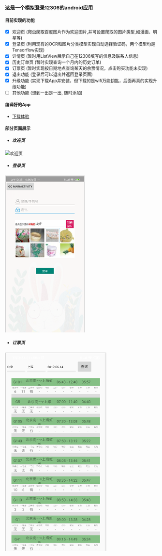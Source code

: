 ### 这是一个模拟登录12306的android应用
#### 目前实现的功能
  - [x] 欢迎页 (爬虫爬取百度图片作为欢迎图片,并可设置爬取的图片类型,如漫画、明星等)
  - [x] 登录页 (利用现有的OCR和图片分类模型实现自动选择验证码，两个模型均是Tensorflow实现)
  - [x] 详情页 (暂时用ListView展示自己在12306填写的信息及联系人信息)
  - [x] 历史订单页 (暂时实现查询一个月内的历史订单)
  - [x] 订票页 (暂时实现按日期地点查询某天的余票情况，点击购买功能未实现)
  - [x] 退出功能 (登录后可以退出并返回登录页面)
  - [x] 升级功能 (实现下载App并安装，但下载的是wifi万能钥匙，后面再真的实现升级功能)
  - [ ] 其他功能 (想到一出是一出, 随时添加)
#### 编译好的App
  - [下载体验](https://raw.githubusercontent.com/Mycheny/client12306/master/app-release/12306.apk)
#### 部分页面展示
  - ##### 欢迎页
![欢迎页](image/welcome.png)
  - ##### 登录页
![登录页](image/login.png)
  - ##### 订票页
![订票页](image/buy_ticket.png)